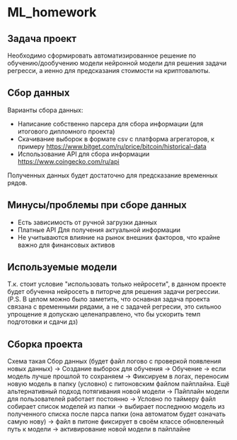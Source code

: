 # ML_homework

## Задача проект
Необходимо сформировать автоматизированное решение по обучению/дообучению модели нейронной модели для решения задачи регресси, а иенно для предсказания стоимости на криптовалюты.

## Сбор данных
Варианты сбора данных:
- Написание собственно парсера для сбора информации (для итогового дипломного проекта)
- Скачивание выборок в формате csv с платформа агрегаторов, к примеру https://www.bitget.com/ru/price/bitcoin/historical-data
- Использование API для сбора информации https://www.coingecko.com/ru/api

Полученных данных будет достаточно для предсказание временных рядов. 
## Минусы/проблемы при сборе данных
- Есть зависимость от ручной загрузки данных
- Платные API Для получения актуальной информации
- Не учитываются влияние на рынок внешних факторов, что крайне важно для финансовых активов

## Используемые модели
Т.к. стоит условие "использовать только нейросети", в данном проекте будет обученна нейросеть в питорче для решения задачи регрессии. (P.S. В целом можно было заметить, что оснавная задача проекта связана с временными рядами, а не с задачей регресии, это сильноо упрощение я допускаю целенаправлено, что бы ускорить темп подготовки и сдачи дз)

## Сборка проекта

Схема такая 
Сбор данных (будет файл логово с проверкой появления новых данных) -> Создание выборок для обучения -> Обучение -> если модель лучше прошлой то сохраняем -> Фиксируем в логах, переносим новую модель в папку (условно) с питоновским файлом пайплайна.
Ещё альтернативный подход потягивания новой модели
-> Пайплайн модели для пользователей работает постоянно -> Условно по таймеру файл собирает список моделей из папки -> выбирает последнюю модель из полученного списка после парса папки (она автоматом будет означать самую нову) -> файл в питоне фиксирует в своём классе обновленный путь к модели -> активирование новой модели в пайплайне


